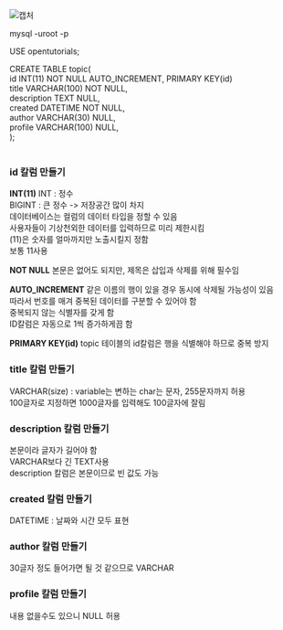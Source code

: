 ![캡처](https://user-images.githubusercontent.com/59272674/88622292-78b99700-d0dd-11ea-9d1e-1c2cdaf0472c.JPG) <BR> 



mysql -uroot -p      <BR>     

USE opentutorials;    <BR>      

CREATE TABLE topic(   <BR> 
	id INT(11) NOT NULL AUTO_INCREMENT, PRIMARY KEY(id) <BR> 
	title VARCHAR(100) NOT NULL,     <BR> 
 	description TEXT NULL,              <BR> 
	created DATETIME NOT NULL, <BR> 
	author VARCHAR(30) NULL, <BR> 
  profile VARCHAR(100) NULL, <BR> 
	);             <BR>  <BR> 

### id 칼럼 만들기

**INT(11)**
INT : 정수  <BR> 
BIGINT : 큰 정수 -> 저장공간 많이 차지 <BR> 
데이터베이스는 컬럼의 데이터 타입을 정할 수 있음 <BR>
사용자들이 기상천외한 데이터를 입력하므로 미리 제한시킴 <BR>
(11)은 숫자를 얼마까지만 노출시킬지 정함 <BR>
보통 11사용


**NOT NULL**
본문은 없어도 되지만, 제목은 삽입과 삭제를 위해 필수임


**AUTO_INCREMENT**
같은 이름의 행이 있을 경우 동시에 삭제될 가능성이 있음 <BR>
따라서 번호를 매겨 중복된 데이터를 구분할 수 있어야 함 <BR>
중복되지 않는 식별자를 갖게 함 <BR>
ID칼럼은 자동으로 1씩 증가하게끔 함


**PRIMARY KEY(id)**
topic 테이블의 id칼럼은 행을 식별해야 하므로 중복 방지


### title 칼럼 만들기
VARCHAR(size) : variable는 변하는 char는 문자, 255문자까지 허용 <BR>
100글자로 지정하면 1000글자를 입력해도 100글자에 잘림


### description 칼럼 만들기
본문이라 글자가 길어야 함 <BR>
VARCHAR보다 긴 TEXT사용  <BR>
description 칼럼은 본문이므로 빈 값도 가능


### created 칼럼 만들기
DATETIME : 날짜와 시간 모두 표현


### author 칼럼 만들기
30글자 정도 들어가면 될 것 같으므로 VARCHAR


### profile 칼럼 만들기
내용 없을수도 있으니 NULL 허용

